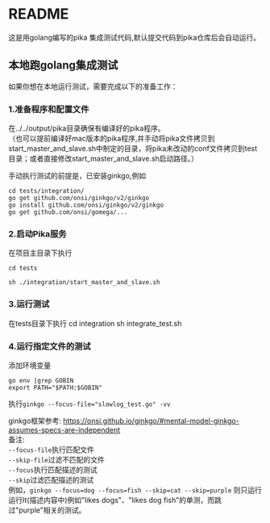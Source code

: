# README
这是用golang编写的pika 集成测试代码,默认提交代码到pika仓库后会自动运行。

## 本地跑golang集成测试
如果你想在本地运行测试，需要完成以下的准备工作：

### 1.准备程序和配置文件
在../../output/pika目录确保有编译好的pika程序。  
（也可以提前编译好mac版本的pika程序,并手动将pika文件拷贝到start_master_and_slave.sh中制定的目录，将pika未改动的conf文件拷贝到test目录；或者直接修改start_master_and_slave.sh启动路径。）

手动执行测试的前提是，已安装ginkgo,例如
```
cd tests/integration/
go get github.com/onsi/ginkgo/v2/ginkgo
go install github.com/onsi/ginkgo/v2/ginkgo
go get github.com/onsi/gomega/...
```

### 2.启动Pika服务
在项目主目录下执行  
```
cd tests  

sh ./integration/start_master_and_slave.sh
```

### 3.运行测试
在tests目录下执行
cd integration
sh integrate_test.sh

### 4.运行指定文件的测试


添加环境变量  
```
go env |grep GOBIN  
export PATH="$PATH:$GOBIN"
```

执行`ginkgo --focus-file="slowlog_test.go" -vv`

ginkgo框架参考: https://onsi.github.io/ginkgo/#mental-model-ginkgo-assumes-specs-are-independent  
备注:  
`--focus-file`执行匹配文件  
`--skip-file`过滤不匹配的文件  
`--focus`执行匹配描述的测试  
`--skip`过滤匹配描述的测试  
例如，`ginkgo --focus=dog --focus=fish --skip=cat --skip=purple`
则只运行运行It(描述内容中)例如"likes dogs"、"likes dog fish"的单测，而跳过"purple"相关的测试。
